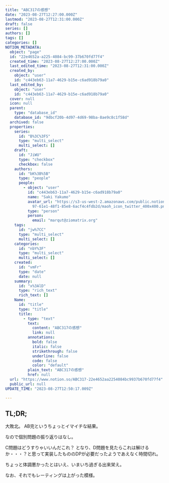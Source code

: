 ```yaml
---
title: "ABC317の感想"
date: "2023-08-27T12:27:00.000Z"
lastmod: "2023-08-27T12:31:00.000Z"
draft: false
series: []
authors: []
tags: []
categories: []
NOTION_METADATA:
  object: "page"
  id: "22e4652a-a225-4084-bc99-37b670fd77f4"
  created_time: "2023-08-27T12:27:00.000Z"
  last_edited_time: "2023-08-27T12:31:00.000Z"
  created_by:
    object: "user"
    id: "c443eb63-11a7-4629-b15e-c6ad918b79a0"
  last_edited_by:
    object: "user"
    id: "c443eb63-11a7-4629-b15e-c6ad918b79a0"
  cover: null
  icon: null
  parent:
    type: "database_id"
    database_id: "9dbcf20b-4d97-4d69-98ba-8ae9c8c1f58d"
  archived: false
  properties:
    series:
      id: "B%3C%3FS"
      type: "multi_select"
      multi_select: []
    draft:
      id: "JiWU"
      type: "checkbox"
      checkbox: false
    authors:
      id: "bK%3B%5B"
      type: "people"
      people:
        - object: "user"
          id: "c443eb63-11a7-4629-b15e-c6ad918b79a0"
          name: "Saki Yakumo"
          avatar_url: "https://s3-us-west-2.amazonaws.com/public.notion-static.com/3ad1c4\
            97-61e1-48f1-85e8-6acf4c4fdb2d/maoh_icon_twitter_400x400.png"
          type: "person"
          person:
            email: "marqut@ziomatrix.org"
    tags:
      id: "jw%7CC"
      type: "multi_select"
      multi_select: []
    categories:
      id: "nbY%3F"
      type: "multi_select"
      multi_select: []
    created:
      id: "vmFr"
      type: "date"
      date: null
    summary:
      id: "x%3AlD"
      type: "rich_text"
      rich_text: []
    Name:
      id: "title"
      type: "title"
      title:
        - type: "text"
          text:
            content: "ABC317の感想"
            link: null
          annotations:
            bold: false
            italic: false
            strikethrough: false
            underline: false
            code: false
            color: "default"
          plain_text: "ABC317の感想"
          href: null
  url: "https://www.notion.so/ABC317-22e4652aa2254084bc9937b670fd77f4"
  public_url: null
UPDATE_TIME: "2023-08-27T12:50:17.009Z"

---
```

<link rel="stylesheet" href="https://cdn.jsdelivr.net/npm/katex@0.16.2/dist/katex.min.css" integrity="sha384-bYdxxUwYipFNohQlHt0bjN/LCpueqWz13HufFEV1SUatKs1cm4L6fFgCi1jT643X" crossorigin="anonymous">


## TL;DR;


大敗北。 AB完というちょっとイマイチな結果。


なので個別問題の振り返りはなし。


C問題はどうすりゃいいんだこれ？ となり、D問題を見たらこれは解けるか・・・？と思って実装したもののDPが必要だったようであえなく時間切れ。


ちょっと体調悪かったとはいえ、いまいち過ぎる出来栄え。


なお、それでもレーティングは上がった模様。

